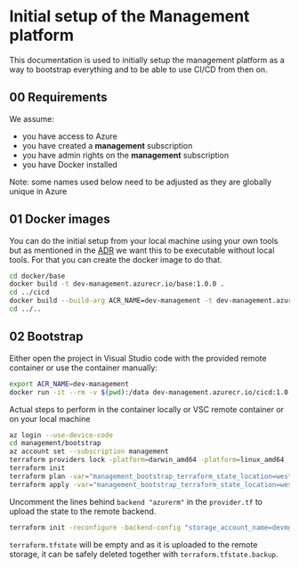 # Initial setup of the Management platform

This documentation is used to initially setup the management platform as a way to bootstrap everything and to be able to use CI/CD from then on.

## 00 Requirements

We assume:

- you have access to Azure
- you have created a **management** subscription
- you have admin rights on the **management** subscription
- you have Docker installed

Note: some names used below need to be adjusted as they are globally unique in Azure

## 01 Docker images

You can do the initial setup from your local machine using your own tools but as mentioned in the [ADR](../adr/0011-no-local-tools.md) we want this to be executable without local tools. For that you can create the docker image to do that.

```bash
cd docker/base
docker build -t dev-management.azurecr.io/base:1.0.0 .
cd ../cicd
docker build --build-arg ACR_NAME=dev-management -t dev-management.azurecr.io/cicd:1.0.0 .
cd ../..
```

## 02 Bootstrap

Either open the project in Visual Studio code with the provided remote container or use the container manually:

```bash
export ACR_NAME=dev-management
docker run -it --rm -v $(pwd):/data dev-management.azurecr.io/cicd:1.0.0 /bin/bash
```

Actual steps to perform in the container locally or VSC remote container or on your local machine

```bash
az login --use-device-code
cd management/bootstrap
az account set --subscription management
terraform providers lock -platform=darwin_amd64 -platform=linux_amd64
terraform init
terraform plan -var="management_bootstrap_terraform_state_location=westeurope" -var="management_bootstrap_terraform_state_account_name=devmgmweu"
terraform apply -var="management_bootstrap_terraform_state_location=westeurope" -var="management_bootstrap_terraform_state_account_name=devmgmweu"
```

Uncomment the lines behind `backend "azurerm"` in the `provider.tf` to upload the state to the remote backend.

```bash
terraform init -reconfigure -backend-config "storage_account_name=devmgmweu"
```

`terraform.tfstate` will be empty and as it is uploaded to the remote storage, it can be safely deleted together with `terraform.tfstate.backup`.
